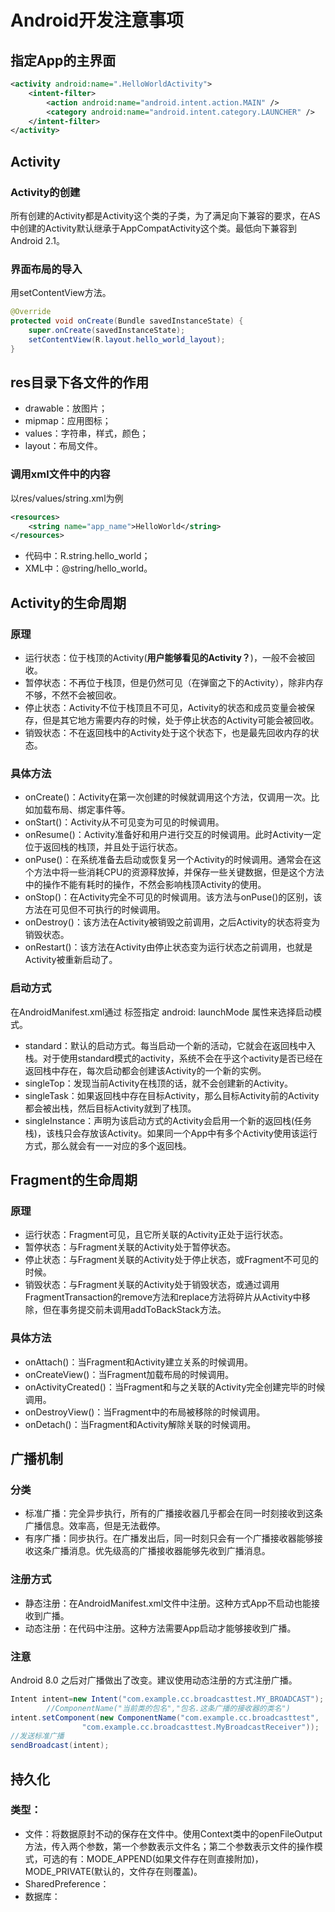 # Android开发注意事项
## 指定App的主界面
```xml
<activity android:name=".HelloWorldActivity">
    <intent-filter>
        <action android:name="android.intent.action.MAIN" />
        <category android:name="android.intent.category.LAUNCHER" />
    </intent-filter>
</activity>
```

## Activity
### Activity的创建
所有创建的Activity都是Activity这个类的子类，为了满足向下兼容的要求，在AS中创建的Activity默认继承于AppCompatActivity这个类。最低向下兼容到Android 2.1。
### 界面布局的导入
用setContentView方法。
```java
@Override
protected void onCreate(Bundle savedInstanceState) {
    super.onCreate(savedInstanceState);
    setContentView(R.layout.hello_world_layout);
}
```

## res目录下各文件的作用
- drawable：放图片；
- mipmap：应用图标；
- values：字符串，样式，颜色；
- layout：布局文件。
### 调用xml文件中的内容
以res/values/string.xml为例
```xml
<resources>
    <string name="app_name">HelloWorld</string>
</resources>
```
- 代码中：R.string.hello_world；
- XML中：@string/hello_world。

## Activity的生命周期
### 原理
- 运行状态：位于栈顶的Activity(**用户能够看见的Activity？**)，一般不会被回收。
- 暂停状态：不再位于栈顶，但是仍然可见（在弹窗之下的Activity），除非内存不够，不然不会被回收。
- 停止状态：Activity不位于栈顶且不可见，Activity的状态和成员变量会被保存，但是其它地方需要内存的时候，处于停止状态的Activity可能会被回收。
- 销毁状态：不在返回栈中的Activity处于这个状态下，也是最先回收内存的状态。

### 具体方法
- onCreate()：Activity在第一次创建的时候就调用这个方法，仅调用一次。比如加载布局、绑定事件等。
- onStart()：Activity从不可见变为可见的时候调用。
- onResume()：Activity准备好和用户进行交互的时候调用。此时Activity一定位于返回栈的栈顶，并且处于运行状态。
- onPuse()：在系统准备去启动或恢复另一个Activity的时候调用。通常会在这个方法中将一些消耗CPU的资源释放掉，并保存一些关键数据，但是这个方法中的操作不能有耗时的操作，不然会影响栈顶Activity的使用。
- onStop()：在Activity完全不可见的时候调用。该方法与onPuse()的区别，该方法在可见但不可执行的时候调用。
- onDestroy()：该方法在Activity被销毁之前调用，之后Activity的状态将变为销毁状态。
- onRestart()：该方法在Activity由停止状态变为运行状态之前调用，也就是Activity被重新启动了。

### 启动方式
在AndroidManifest.xml通过 <activity> 标签指定 android: launchMode 属性来选择启动模式。
- standard：默认的启动方式。每当启动一个新的活动，它就会在返回栈中入栈。对于使用standard模式的activity，系统不会在乎这个activity是否已经在返回栈中存在，每次启动都会创建该Activity的一个新的实例。
- singleTop：发现当前Activity在栈顶的话，就不会创建新的Activity。
- singleTask：如果返回栈中存在目标Activity，那么目标Activity前的Activity都会被出栈，然后目标Activity就到了栈顶。
-  singleInstance：声明为该启动方式的Activity会启用一个新的返回栈(任务栈)，该栈只会存放该Activity。如果同一个App中有多个Activity使用该运行方式，那么就会有一一对应的多个返回栈。

## Fragment的生命周期
### 原理
- 运行状态：Fragment可见，且它所关联的Activity正处于运行状态。
- 暂停状态：与Fragment关联的Activity处于暂停状态。
- 停止状态：与Fragment关联的Activity处于停止状态，或Fragment不可见的时候。
- 销毁状态：与Fragment关联的Activity处于销毁状态，或通过调用FragmentTransaction的remove方法和replace方法将碎片从Activity中移除，但在事务提交前未调用addToBackStack方法。

### 具体方法
- onAttach()：当Fragment和Activity建立关系的时候调用。
- onCreateView()：当Fragment加载布局的时候调用。
- onActivityCreated()：当Fragment和与之关联的Activity完全创建完毕的时候调用。
- onDestroyView()：当Fragment中的布局被移除的时候调用。
- onDetach()：当Fragment和Activity解除关联的时候调用。

## 广播机制
### 分类
- 标准广播：完全异步执行，所有的广播接收器几乎都会在同一时刻接收到这条广播信息。效率高，但是无法截停。
- 有序广播：同步执行。在广播发出后，同一时刻只会有一个广播接收器能够接收这条广播消息。优先级高的广播接收器能够先收到广播消息。

### 注册方式
- 静态注册：在AndroidManifest.xml文件中注册。这种方式App不启动也能接收到广播。
- 动态注册：在代码中注册。这种方法需要App启动才能够接收到广播。

### 注意
Android 8.0 之后对广播做出了改变。建议使用动态注册的方式注册广播。
```java
Intent intent=new Intent("com.example.cc.broadcasttest.MY_BROADCAST");
        //ComponentName("当前类的包名","包名.这条广播的接收器的类名")
intent.setComponent(new ComponentName("com.example.cc.broadcasttest",
                "com.example.cc.broadcasttest.MyBroadcastReceiver"));
//发送标准广播
sendBroadcast(intent);
```

## 持久化
### 类型：
- 文件：将数据原封不动的保存在文件中。使用Context类中的openFileOutput方法，传入两个参数，第一个参数表示文件名；第二个参数表示文件的操作模式，可选的有：MODE_APPEND(如果文件存在则直接附加)，MODE_PRIVATE(默认的，文件存在则覆盖)。
- SharedPreference：
- 数据库：
